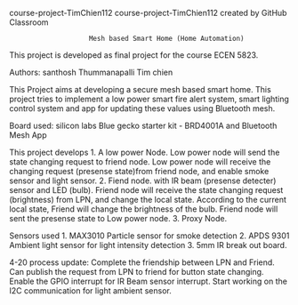 
course-project-TimChien112
course-project-TimChien112 created by GitHub Classroom

                        Mesh based Smart Home (Home Automation)
This project is developed as final project for the course ECEN 5823.

 Authors: 	santhosh Thummanapalli 
			Tim chien

 This Project aims at developing a secure mesh based smart home. This project tries to implement a low power smart fire alert system, smart lighting control system and app for updating these values using Bluetooth mesh.

 Board used: silicon labs Blue gecko starter kit - BRD4001A and Bluetooth Mesh App

 This project develops	1. A low power Node.
							Low power node will send the state changing request to friend node.
							Low power node will receive the changing request (presense state)from friend node, and enable smoke sensor and light sensor.
						2. Fiend node. 
							with IR beam (presense detecter) sensor and LED (bulb).
							Friend node will receive the state changing request (brightness) from LPN, and change the local state. According to the current local state, Friend will change the brightness of the bulb.
							Friend node will sent the presense state to Low power node.
						3. Proxy Node.
							

 Sensors used 	1. MAX3010 Particle sensor for smoke detection 
				2. APDS 9301 Ambient light sensor for light intensity detection 
				3. 5mm IR break out board.
			 
4-20 process update:
	Complete the friendship between LPN and Friend.
	Can publish the request from LPN to friend for button state changing.
	Enable the GPIO interrupt for IR Beam sensor interrupt.
	Start working on the I2C communication for light ambient sensor.